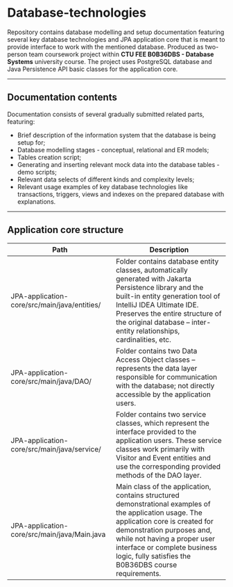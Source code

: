 # Database-technologies

Repository contains database modelling and setup documentation featuring several key database technologies
and JPA application core that is meant to provide interface to work with the mentioned database.
Produced as two-person team coursework project within **CTU FEE B0B36DBS - Database Systems** university course.
The project uses PostgreSQL database and Java Persistence API basic classes for the application core.

---

## Documentation contents

Documentation consists of several gradually submitted related parts, featuring:
- Brief description of the information system that the database is being setup for;
- Database modelling stages - conceptual, relational and ER models;
- Tables creation script;
- Generating and inserting relevant mock data into the database tables - demo scripts;
- Relevant data selects of different kinds and complexity levels;
- Relevant usage examples of key database technologies like transactions, triggers, views and indexes on the prepared database with explanations.

---

## Application core structure

| Path                                                           | Description                                                                                                                                                                                                                     |
|----------------------------------------------------------------|---------------------------------------------------------------------------------------------------------------------------------------------------------------------------------------------------------------------------------|
| JPA-application-core/src/main/java/entities/                   | Folder contains database entity classes, automatically generated with Jakarta Persistence library and the built-in entity generation tool of IntelliJ IDEA Ultimate IDE. Preserves the entire structure of the original database – inter-entity relationships, cardinalities, etc. |
| JPA-application-core/src/main/java/DAO/                        | Folder contains two Data Access Object classes – represents the data layer responsible for communication with the database; not directly accessible by the application users.                                                  |
| JPA-application-core/src/main/java/service/                    | Folder contains two service classes, which represent the interface provided to the application users. These service classes work primarily with Visitor and Event entities and use the corresponding provided methods of the DAO layer. |
| JPA-application-core/src/main/java/Main.java                   | Main class of the application, contains structured demonstrational examples of the application usage. The application core is created for demonstration purposes and, while not having a proper user interface or complete business logic, fully satisfies the B0B36DBS course requirements. |
